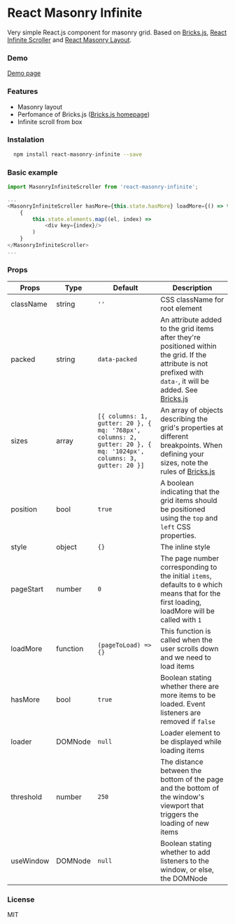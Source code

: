 # React Masonry Infinite

Very simple React.js component for masonry grid. Based on [Bricks.js](https://github.com/callmecavs/bricks.js), [React Infinite Scroller](https://github.com/CassetteRocks/react-infinite-scroller) and [React Masonry Layout](https://github.com/scarletsky/react-masonry-layout).

### Demo
[Demo page](https://skoob13.github.io/react-masonry-infinite)

### Features
- Masonry layout
- Perfomance of Bricks.js ([Bricks.js homepage](http://callmecavs.com/bricks.js/))
- Infinite scroll from box

### Instalation
```sh
  npm install react-masonry-infinite --save
```

### Basic example
```js
import MasonryInfiniteScroller from 'react-masonry-infinite';

...
<MasonryInfiniteScroller hasMore={this.state.hasMore} loadMore={() => this.setState({ elements: this.state.elements.push("Element") })>
    {
        this.state.elements.map((el, index) =>
            <div key={index}/>
        )
    }
</MasonryInfiniteScroller>
...
```

### Props

|       Props        |        Type       |       Default      |     Description    |
|--------------------|-------------------|--------------------|--------------------|
|        className          |       string      |        `''`      | CSS className for root element           |
|      packed        |       string      |    `data-packed`   | An attribute added to the grid items after they're positioned within the grid. If the attribute is not prefixed with `data-`, it will be added. See [Bricks.js](https://github.com/callmecavs/bricks.js) |
|       sizes         |       array       |    `[{ columns: 1, gutter: 20 }, { mq: '768px', columns: 2, gutter: 20 }, { mq: '1024px', columns: 3, gutter: 20 }]` | An array of objects describing the grid's properties at different breakpoints. When defining your sizes, note the rules of [Bricks.js](https://github.com/callmecavs/bricks.js) |
|       position        |       bool      |         `true`       | A boolean indicating that the grid items should be positioned using the `top` and `left` CSS properties. |
|       style        |       object      |         `{}`       | The inline style |
|  pageStart    |      number     |      `0`    | The page number corresponding to the initial `items`, defaults to `0` which means that for the first loading, loadMore will be called with `1` |
|  loadMore    |      function     |      `(pageToLoad) => {}`    | This function is called when the user scrolls down and we need to load items |
|  hasMore    |      bool     |      `true`    | Boolean stating whether there are more items to be loaded. Event listeners are removed if `false` |
|  loader    |      DOMNode     |      `null`    | Loader element to be displayed while loading items |
|  threshold    |      number     |      `250`    | The distance between the bottom of the page and the bottom of the window's viewport that triggers the loading of new items |
|  useWindow    |      DOMNode     |      `null`    | Boolean stating whether to add listeners to the window, or else, the DOMNode |

### License
MIT

